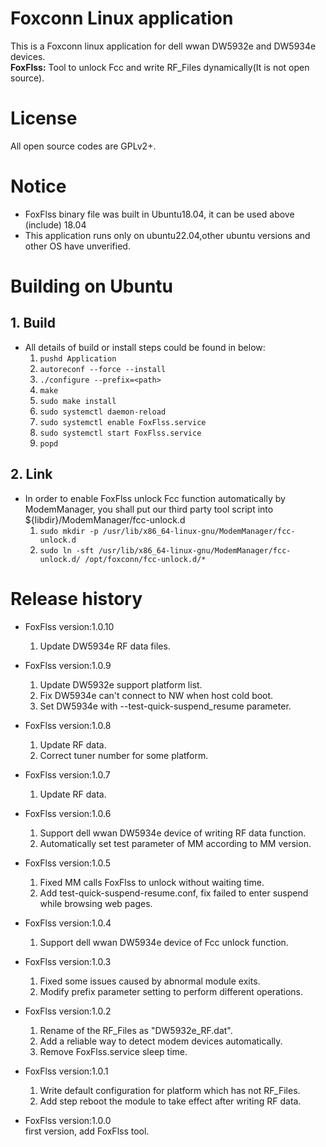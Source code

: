 # Foxconn Linux application
This is a Foxconn linux application for dell wwan DW5932e and DW5934e devices.<br>
  **FoxFlss:** Tool to unlock Fcc and write RF_Files dynamically(It is not open source).<br>

# License
All open source codes are GPLv2+.<br>

# Notice
  - FoxFlss binary file was built in Ubuntu18.04, it can be used above (include) 18.04<br>
  - This application runs only on ubuntu22.04,other ubuntu versions and other OS have unverified.

# Building on Ubuntu

## 1. Build
- All details of build or install steps could be found in below:
    1. `pushd Application`
    2. `autoreconf --force --install`
    3. `./configure --prefix=<path>`
    4. `make`
    5. `sudo make install`
    6. `sudo systemctl daemon-reload`
    7. `sudo systemctl enable FoxFlss.service`
    8. `sudo systemctl start FoxFlss.service`
    9. `popd`

## 2. Link
- In order to enable FoxFlss unlock Fcc function automatically by ModemManager, you shall put our third party tool script into ${libdir}/ModemManager/fcc-unlock.d
    1. `sudo mkdir -p /usr/lib/x86_64-linux-gnu/ModemManager/fcc-unlock.d`
    2. `sudo ln -sft /usr/lib/x86_64-linux-gnu/ModemManager/fcc-unlock.d/ /opt/foxconn/fcc-unlock.d/*`

# Release history
- FoxFlss version:1.0.10<br>
    1. Update DW5934e RF data files.<br>

- FoxFlss version:1.0.9<br>
    1. Update DW5932e support platform list.<br>
    2. Fix DW5934e can't connect to NW when host cold boot.<br>
    3. Set DW5934e with --test-quick-suspend_resume parameter.<br>

- FoxFlss version:1.0.8<br>
    1. Update RF data.<br>
    2. Correct tuner number for some platform.<br>

- FoxFlss version:1.0.7<br>
    1. Update RF data.<br>

- FoxFlss version:1.0.6<br>
    1. Support dell wwan DW5934e device of writing RF data function.<br>
    2. Automatically set test parameter of MM according to MM version.<br>

- FoxFlss version:1.0.5<br>
    1. Fixed MM calls FoxFlss to unlock without waiting time.<br>
    2. Add test-quick-suspend-resume.conf, fix failed to enter suspend while browsing web pages.<br>

- FoxFlss version:1.0.4<br>
    1. Support dell wwan DW5934e device of Fcc unlock function.<br>

- FoxFlss version:1.0.3<br>
    1. Fixed some issues caused by abnormal module exits.<br>
    2. Modify prefix parameter setting to perform different operations.<br>

- FoxFlss version:1.0.2<br>
    1. Rename of the RF_Files as "DW5932e_RF.dat".<br>
    2. Add a reliable way to detect modem devices automatically.<br>
    3. Remove FoxFlss.service sleep time.<br>

- FoxFlss version:1.0.1<br>
    1. Write default configuration for platform which has not RF_Files.<br>
    2. Add step reboot the module to take effect after writing RF data.<br>

- FoxFlss version:1.0.0<br>
  first version, add FoxFlss tool.<br>
